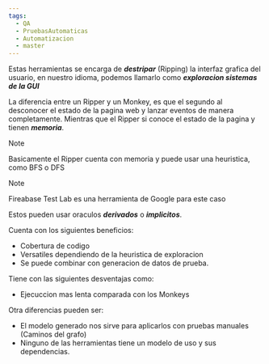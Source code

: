 ```yaml
---
tags:
  - QA
  - PruebasAutomaticas
  - Automatizacion
  - master
---
```

Estas herramientas se encarga de ***destripar*** (Ripping) la interfaz grafica del usuario, en nuestro idioma, podemos llamarlo como ***exploracion sistemas de la GUI***

La diferencia entre un Ripper y un Monkey, es que el segundo al desconocer el estado de la pagina web y lanzar eventos de manera completamente. Mientras que el Ripper si conoce el estado de la pagina y tienen ***memoria***.

>[!NOTE]
>Basicamente el Ripper cuenta con memoria y puede usar una heuristica, como BFS o DFS

>[!NOTE]
>Fireabase Test Lab es una herramienta de Google para este caso
>

Estos pueden usar oraculos ***derivados*** o ***implicitos***.

Cuenta con los siguientes beneficios:

- Cobertura de codigo
- Versatiles dependiendo de la heuristica de exploracion
- Se puede combinar con generacion de datos de prueba.

Tiene con las siguientes desventajas como:

- Ejecuccion mas lenta comparada con los Monkeys

Otra diferencias pueden ser:

-  El modelo generado nos sirve para aplicarlos con pruebas manuales (Caminos del grafo)
- Ninguno de las herramientas tiene un modelo de uso y sus dependencias.


